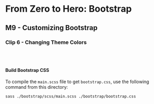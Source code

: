 # From Zero to Hero: Bootstrap
## M9 - Customizing Bootstrap
### Clip 6 - Changing Theme Colors

<br><br>

#### Build Bootstrap CSS

To compile the `main.scss` file to get `bootstrap.css`, use the following command from this directory:

```bash
sass ./bootstrap/scss/main.scss ./bootstrap/bootstrap.css
